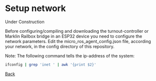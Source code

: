 # Setup network

Under Construction

Before configuring/compiling and downloading the turnout-controller or Marklin Railbox bridge in an ESP32 device you need to configure the network parameters.
Edit the micro_ros_agent_config.json file, according your network, in the config directory of this repository.


Note: The following command tells the ip-address of the system:
```bash
ifconfig | grep 'inet ' | awk '{print $2}'
```
[Back](../README.md)